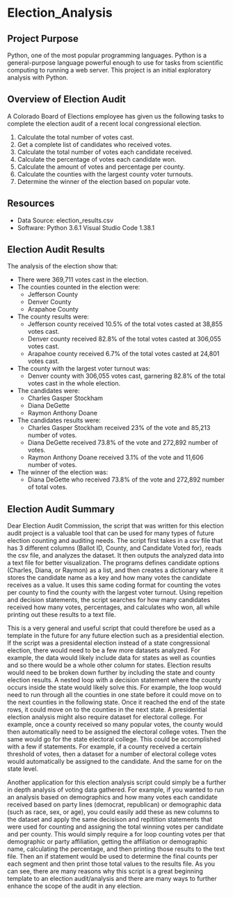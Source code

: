 # Election_Analysis

## Project Purpose
Python, one of the most popular programming languages. Python is a general-purpose language powerful enough to use for tasks from scientific computing to running a web server. This project is an initial exploratory analysis with Python. 

## Overview of Election Audit
A Colorado Board of Elections employee has given us the following tasks to complete the election audit of a recent local congressional election. 

1. Calculate the total number of votes cast. 
2. Get a complete list of candidates who received votes. 
3. Calculate the total number of votes each candidate received. 
4. Calculate the percentage of votes each candidate won. 
5. Calculate the amount of votes and percentage per county. 
6. Calculate the counties with the largest county voter turnouts. 
7. Determine the winner of the election based on popular vote. 

## Resources 
- Data Source: election_results.csv
- Software: Python 3.6.1 Visual Studio Code 1.38.1

## Election Audit Results
The analysis of the election show that: 
- There were 369,711 votes cast in the election. 
- The counties counted in the election were: 
    - Jefferson County
    - Denver County
    - Arapahoe County
- The county results were: 
    - Jefferson county received 10.5% of the total votes casted at 38,855 votes cast. 
    - Denver county received 82.8% of the total votes casted at 306,055 votes cast.
    - Arapahoe county received 6.7% of the total votes casted at 24,801 votes cast. 
- The county with the largest voter turnout was: 
    - Denver county with 306,055 votes cast, garnering 82.8% of the total votes cast in the whole election. 
- The candidates were: 
    - Charles Gasper Stockham 
    - Diana DeGette 
    - Raymon Anthony Doane 
- The candidates results were: 
    - Charles Gasper Stockham received 23% of the vote and 85,213 number of votes. 
    - Diana DeGette received 73.8% of the vote and 272,892 number of votes. 
    - Raymon Anthony Doane received 3.1% of the vote and 11,606 number of votes. 
- The winner of the election was: 
    - Diana DeGette who received 73.8% of the vote and 272,892 number of total votes. 

## Election Audit Summary
Dear Election Audit Commission, the script that was written for this election audit project is a valuable tool that can be used for many types of future election counting and auditing needs. The script first takes in a csv file that has 3 different columns (Ballot ID, County, and Candidate Voted for), reads the csv file, and analyzes the dataset. It then outputs the analyzed data into a text file for better visualization. The programs defines candidate options (Charles, Diana, or Raymon) as a list, and then creates a dictionary where it stores the candidate name as a key and how many votes the candidate receives as a value. It uses this same coding format for counting the votes per county to find the county with the largest voter turnout. Using repeition and decision statements, the script searches for how many candidates received how many votes, percentages, and calculates who won, all while printing out these results to a text file. 

This is a very general and useful script that could therefore be used as a template in the future for any future election such as a presidential election. If the script was a presidental election instead of a state congressional election, there would need to be a few more datasets analyzed. For example, the data would likely include data for states as well as counties and so there would be a whole other column for states. Election results would need to be broken down further by including the state and county election results. A nested loop with a decision statement where the county occurs inside the state would likely solve this. For example, the loop would need to run through all the counties in one state before it could move on to the next counties in the following state. Once it reached the end of the state rows, it could move on to the counties in the next state. A presidential election analysis might also require dataset for electoral college. For example, once a county received so many popular votes, the county would then automatically need to be assigned the electoral college votes. Then the same would go for the state electoral college. This could be accomplished with a few if statements. For example, if a county received a certain threshold of votes, then a dataset for a number of electoral college votes would automatically be assigned to the candidate. And the same for on the state level. 

Another application for this election analysis script could simply be a further in depth analysis of voting data gathered. For example, if you wanted to run an analysis based on demographics and how many votes each candidate received based on party lines (democrat, republican) or demographic data (such as race, sex, or age), you could easily add these as new columns to the dataset and apply the same decisison and repitition statements that were used for counting and assigning the total winning votes per candidate and per county. This would simply require a for loop counting votes per that demographic or party affiliation, getting the affiliation or demographic name, calculating the percentage, and then printing those results to the text file. Then an if statement would be used to determine the final counts per each segment and then print those total values to the results file. As you can see, there are many reasons why this script is a great beginning template to an election audit/analysis and there are many ways to further enhance the scope of the audit in any election. 
